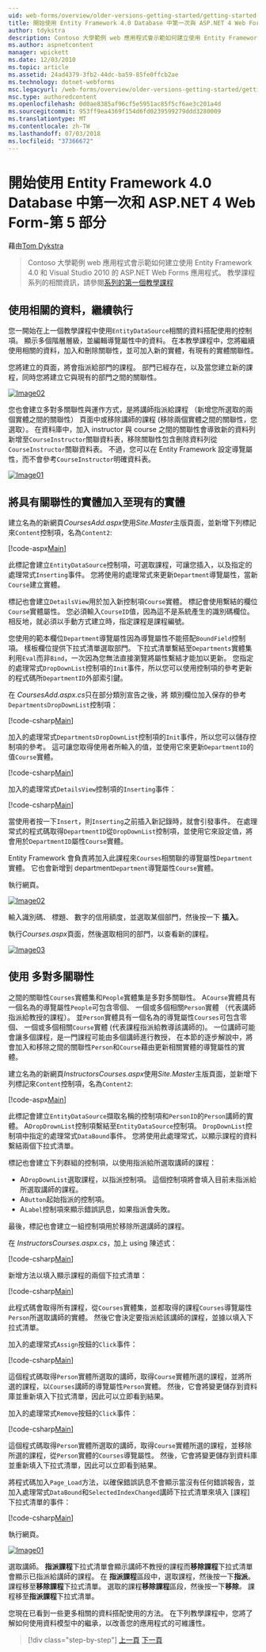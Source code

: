 ```yaml
---
uid: web-forms/overview/older-versions-getting-started/getting-started-with-ef/the-entity-framework-and-aspnet-getting-started-part-5
title: 開始使用 Entity Framework 4.0 Database 中第一次與 ASP.NET 4 Web Form-第 5 部分 |Microsoft Docs
author: tdykstra
description: Contoso 大學範例 web 應用程式會示範如何建立使用 Entity Framework 的 ASP.NET Web Forms 應用程式。 範例應用程式是...
ms.author: aspnetcontent
manager: wpickett
ms.date: 12/03/2010
ms.topic: article
ms.assetid: 24ad4379-3fb2-44dc-ba59-85fe0ffcb2ae
ms.technology: dotnet-webforms
msc.legacyurl: /web-forms/overview/older-versions-getting-started/getting-started-with-ef/the-entity-framework-and-aspnet-getting-started-part-5
msc.type: authoredcontent
ms.openlocfilehash: 0d0ae8385af96cf5e5951ac85f5cf6ae3c201a4d
ms.sourcegitcommit: 953ff9ea4369f154d6fd0239599279ddd3280009
ms.translationtype: MT
ms.contentlocale: zh-TW
ms.lasthandoff: 07/03/2018
ms.locfileid: "37366672"
---
```

<a name="getting-started-with-entity-framework-40-database-first-and-aspnet-4-web-forms---part-5"></a>開始使用 Entity Framework 4.0 Database 中第一次和 ASP.NET 4 Web Form-第 5 部分
====================
藉由[Tom Dykstra](https://github.com/tdykstra)

> Contoso 大學範例 web 應用程式會示範如何建立使用 Entity Framework 4.0 和 Visual Studio 2010 的 ASP.NET Web Forms 應用程式。 教學課程系列的相關資訊，請參閱[系列的第一個教學課程](the-entity-framework-and-aspnet-getting-started-part-1.md)


## <a name="working-with-related-data-continued"></a>使用相關的資料，繼續執行

您一開始在上一個教學課程中使用`EntityDataSource`相關的資料搭配使用的控制項。 顯示多個階層層級，並編輯導覽屬性中的資料。 在本教學課程中，您將繼續使用相關的資料，加入和刪除關聯性，並可加入新的實體，有現有的實體關聯性。

您將建立的頁面，將會指派給部門的課程。 部門已經存在，以及當您建立新的課程，同時您將建立它與現有的部門之間的關聯性。

[![Image02](the-entity-framework-and-aspnet-getting-started-part-5/_static/image2.png)](the-entity-framework-and-aspnet-getting-started-part-5/_static/image1.png)

您也會建立多對多關聯性與運作方式，是將講師指派給課程 （新增您所選取的兩個實體之間的關聯性） 頁面中或移除講師的課程 (移除兩個實體之間的關聯性，您選取）。 在資料庫中，加入 instructor 與 course 之間的關聯性會導致新的資料列新增至`CourseInstructor`關聯資料表，移除關聯性包含刪除資料列從`CourseInstructor`關聯資料表。 不過，您可以在 Entity Framework 設定導覽屬性，而不會參考`CourseInstructor`明確資料表。

[![Image01](the-entity-framework-and-aspnet-getting-started-part-5/_static/image4.png)](the-entity-framework-and-aspnet-getting-started-part-5/_static/image3.png)

## <a name="adding-an-entity-with-a-relationship-to-an-existing-entity"></a>將具有關聯性的實體加入至現有的實體

建立名為的新網頁*CoursesAdd.aspx*使用*Site.Master*主版頁面，並新增下列標記來`Content`控制項，名為`Content2`:

[!code-aspx[Main](the-entity-framework-and-aspnet-getting-started-part-5/samples/sample1.aspx)]

此標記會建立`EntityDataSource`控制項，可選取課程，可讓您插入，以及指定的處理常式`Inserting`事件。 您將使用的處理常式來更新`Department`導覽屬性，當新`Course`建立實體。

標記也會建立`DetailsView`用於加入新控制項`Course`實體。 標記會使用繫結的欄位`Course`實體屬性。 您必須輸入`CourseID`值，因為這不是系統產生的識別碼欄位。 相反地，就必須以手動方式建立時，指定課程是課程編號。

您使用的範本欄位`Department`導覽屬性因為導覽屬性不能搭配`BoundField`控制項。 樣板欄位提供下拉式清單選取部門。 下拉式清單繫結至`Departments`實體集利用`Eval`而非`Bind`，一次因為您無法直接瀏覽將屬性繫結才能加以更新。 您指定的處理常式`DropDownList`控制項的`Init`事件，所以您可以使用控制項的參考更新的程式碼所`DepartmentID`外部索引鍵。

在  *CoursesAdd.aspx.cs*只在部分類別宣告之後，將 類別欄位加入保存的參考`DepartmentsDropDownList`控制項：

[!code-csharp[Main](the-entity-framework-and-aspnet-getting-started-part-5/samples/sample2.cs)]

加入的處理常式`DepartmentsDropDownList`控制項的`Init`事件，所以您可以儲存控制項的參考。 這可讓您取得使用者所輸入的值，並使用它來更新`DepartmentID`的值`Course`實體。

[!code-csharp[Main](the-entity-framework-and-aspnet-getting-started-part-5/samples/sample3.cs)]

加入的處理常式`DetailsView`控制項的`Inserting`事件：

[!code-csharp[Main](the-entity-framework-and-aspnet-getting-started-part-5/samples/sample4.cs)]

當使用者按一下`Insert`，則`Inserting`之前插入新記錄時，就會引發事件。 在處理常式的程式碼取得`DepartmentID`從`DropDownList`控制項，並使用它來設定值，將會用於`DepartmentID`屬性`Course`實體。

Entity Framework 會負責將加入此課程來`Courses`相關聯的導覽屬性`Department`實體。 它也會新增到 department`Department`導覽屬性`Course`實體。

執行網頁。

[![Image02](the-entity-framework-and-aspnet-getting-started-part-5/_static/image6.png)](the-entity-framework-and-aspnet-getting-started-part-5/_static/image5.png)

輸入識別碼、 標題、 數字的信用額度，並選取某個部門，然後按一下 **插入**。

執行*Courses.aspx*頁面，然後選取相同的部門，以查看新的課程。

[![Image03](the-entity-framework-and-aspnet-getting-started-part-5/_static/image8.png)](the-entity-framework-and-aspnet-getting-started-part-5/_static/image7.png)

## <a name="working-with-many-to-many-relationships"></a>使用 多對多關聯性

之間的關聯性`Courses`實體集和`People`實體集是多對多關聯性。 A`Course`實體具有一個名為的導覽屬性`People`可包含零個、 一個或多個相關`Person`實體 （代表講師指派給教授的課程）。 並`Person`實體具有一個名為的導覽屬性`Courses`可包含零個、 一個或多個相關`Course`實體 (代表課程指派給教導該講師的)。 一位講師可能會讓多個課程，是一門課程可能由多個講師進行教授， 在本節的逐步解說中，將會加入和移除之間的關聯性`Person`和`Course`藉由更新相關實體的導覽屬性的實體。

建立名為的新網頁*InstructorsCourses.aspx*使用*Site.Master*主版頁面，並新增下列標記來`Content`控制項，名為`Content2`:

[!code-aspx[Main](the-entity-framework-and-aspnet-getting-started-part-5/samples/sample5.aspx)]

此標記會建立`EntityDataSource`擷取名稱的控制項和`PersonID`的`Person`講師的實體。 A`DropDrownList`控制項繫結至`EntityDataSource`控制項。 `DropDownList`控制項中指定的處理常式`DataBound`事件。 您將使用此處理常式，以顯示課程的資料繫結兩個下拉式清單。

標記也會建立下列群組的控制項，以使用指派給所選取講師的課程：

- A`DropDownList`選取課程，以指派控制項。 這個控制項將會填入目前未指派給所選取講師的課程。
- A`Button`起始指派的控制項。
- A`Label`控制項來顯示錯誤訊息，如果指派會失敗。

最後，標記也會建立一組控制項用於移除所選講師的課程。

在  *InstructorsCourses.aspx.cs*，加上 using 陳述式：

[!code-csharp[Main](the-entity-framework-and-aspnet-getting-started-part-5/samples/sample6.cs)]

新增方法以填入顯示課程的兩個下拉式清單：

[!code-csharp[Main](the-entity-framework-and-aspnet-getting-started-part-5/samples/sample7.cs)]

此程式碼會取得所有課程，從`Courses`實體集，並都取得的課程`Courses`導覽屬性`Person`所選取講師的實體。 然後它會決定要指派給該講師的課程，並據以填入下拉式清單。

加入的處理常式`Assign`按鈕的`Click`事件：

[!code-csharp[Main](the-entity-framework-and-aspnet-getting-started-part-5/samples/sample8.cs)]

這個程式碼取得`Person`實體所選取的講師，取得`Course`實體所選的課程，並將所選的課程，以`Courses`講師的導覽屬性`Person`實體。 然後，它會將變更儲存到資料庫並重新填入下拉式清單，因此可以立即看到結果。

加入的處理常式`Remove`按鈕的`Click`事件：

[!code-csharp[Main](the-entity-framework-and-aspnet-getting-started-part-5/samples/sample9.cs)]

這個程式碼取得`Person`實體所選取的講師，取得`Course`實體所選的課程，並移除所選的課程，從`Person`實體的`Courses`導覽屬性。 然後，它會將變更儲存到資料庫並重新填入下拉式清單，因此可以立即看到結果。

將程式碼加入`Page_Load`方法，以確保錯誤訊息不會顯示當沒有任何錯誤報告，並加入處理常式`DataBound`和`SelectedIndexChanged`講師下拉式清單來填入 [課程] 下拉式清單的事件：

[!code-csharp[Main](the-entity-framework-and-aspnet-getting-started-part-5/samples/sample10.cs)]

執行網頁。

[![Image01](the-entity-framework-and-aspnet-getting-started-part-5/_static/image10.png)](the-entity-framework-and-aspnet-getting-started-part-5/_static/image9.png)

選取講師。 <strong>指派課程</strong>下拉式清單會顯示講師不教授的課程而<strong>移除課程</strong>下拉式清單會顯示已指派給講師的課程。 在 <strong>指派課程</strong>區段中，選取課程，然後按一下<strong>指派</strong>。 課程移至<strong>移除課程</strong>下拉式清單。 選取的課程<strong>移除課程</strong>區段，然後按一下<strong>移除</strong><em>。</em> 課程移至<strong>指派課程</strong>下拉式清單。

您現在已看到一些更多相關的資料搭配使用的方法。 在下列教學課程中，您將了解如何使用資料模型中的繼承，以改善您的應用程式的可維護性。

> [!div class="step-by-step"]
> [上一頁](the-entity-framework-and-aspnet-getting-started-part-4.md)
> [下一頁](the-entity-framework-and-aspnet-getting-started-part-6.md)
